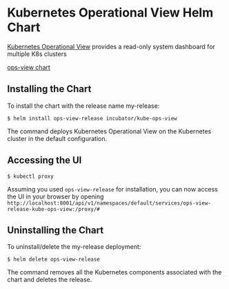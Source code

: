 # Kubernetes Operational View Helm Chart

[Kubernetes Operational View](https://github.com/hjacobs/kube-ops-view) provides a read-only system dashboard for multiple K8s clusters

[ops-view chart](https://hub.helm.sh/charts/incubator/kube-ops-view)

## Installing the Chart

To install the chart with the release name my-release:

```console
$ helm install ops-view-release incubator/kube-ops-view
```

The command deploys Kubernetes Operational View on the Kubernetes cluster in the default configuration.

## Accessing the UI

```console
$ kubectl proxy
```

Assuming you used `ops-view-release` for installation, you can now access the UI in your browser by opening 
`http://localhost:8001/api/v1/namespaces/default/services/ops-view-release-kube-ops-view:/proxy/#`

## Uninstalling the Chart

To uninstall/delete the my-release deployment:

```console
$ helm delete ops-view-release
```

The command removes all the Kubernetes components associated with the chart and deletes the release.
